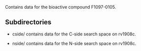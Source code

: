 Contains data for the bioactive compound F1097-0105.

## Subdirectories

- cside/ contains data for the C-side search space on rv1908c.

- nside/ contains data for the N-side search space on rv1908c.


